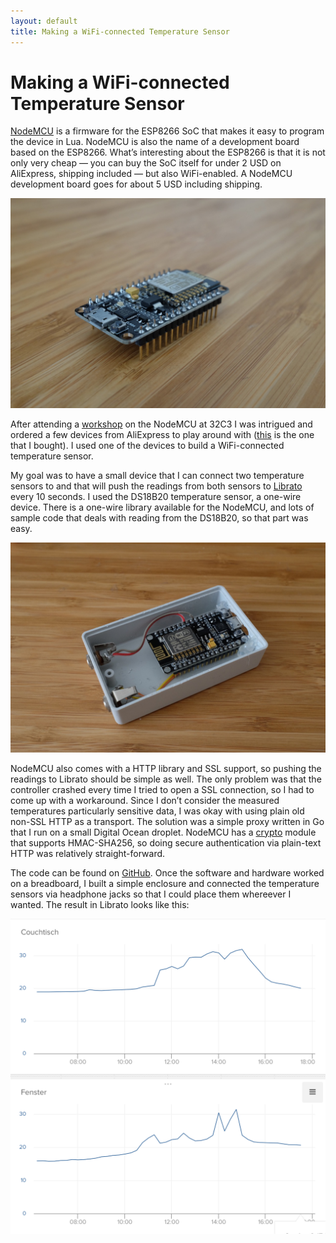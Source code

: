 ```yaml
---
layout: default
title: Making a WiFi-connected Temperature Sensor
---
```


# Making a WiFi-connected Temperature Sensor

[NodeMCU][1] is a firmware for the ESP8266 SoC that makes it easy to program the device in Lua. NodeMCU is also the name of a development board based on the ESP8266. What’s interesting about the ESP8266 is that it is not only very cheap — you can buy the SoC itself for under 2 USD on AliExpress, shipping included — but also WiFi-enabled. A NodeMCU development board goes for about 5 USD including shipping.

![NodeMCU development board](/images/nodemcu-board.jpg)

After attending a [workshop][2] on the NodeMCU at 32C3 I was intrigued and ordered a few devices from AliExpress to play around with ([this][3] is the one that I bought). I used one of the devices to build a WiFi-connected temperature sensor.

My goal was to have a small device that I can connect two temperature sensors to and that will push the readings from both sensors to [Librato][4] every 10 seconds. I used the DS18B20 temperature sensor, a one-wire device. There is a one-wire library available for the NodeMCU, and lots of sample code that deals with reading from the DS18B20, so that part was easy.

![Finished Temperature Sensor](/images/nodemcu-finished.jpg)

NodeMCU also comes with a HTTP library and SSL support, so pushing the readings to Librato should be simple as well. The only problem was that the controller crashed every time I tried to open a SSL connection, so I had to come up with a workaround. Since I don’t consider the measured temperatures particularly sensitive data, I was okay with using plain old non-SSL HTTP as a transport. The solution was a simple proxy written in Go that I run on a small Digital Ocean droplet. NodeMCU has a [crypto][5] module that supports HMAC-SHA256, so doing secure authentication via plain-text HTTP was relatively straight-forward.

The code can be found on [GitHub][6]. Once the software and hardware worked on a breadboard, I built a simple enclosure and connected the temperature sensors via headphone jacks so that I could place them whereever I wanted. The result in Librato looks like this:

![Librato](/images/nodemcu-metrics.png)

[1]: http://nodemcu.com
[2]: https://events.ccc.de/congress/2015/wiki/Session:Building_Internet_of_Things_devices_on_the_cheap
[3]: http://www.aliexpress.com/snapshot/7213978333.html
[4]: http://librato.com
[5]: http://nodemcu.readthedocs.org/en/dev/en/modules/crypto/
[6]: https://github.com/jonasoberschweiber/nodemcu-temperature
